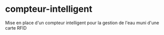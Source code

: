 # compteur-intelligent
Mise en place d'un compteur intelligent pour la gestion de l'eau muni d'une carte RFID
